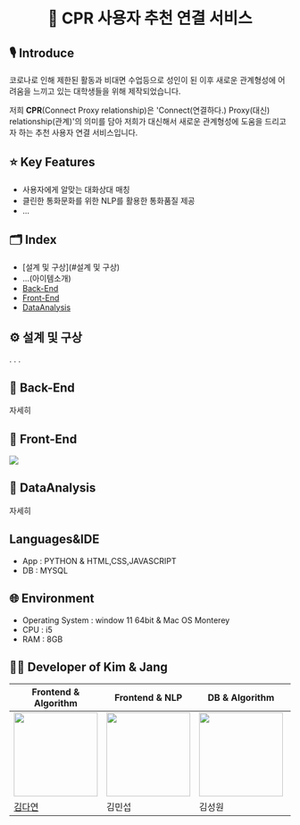 # <center>**📡 CPR 사용자 추천 연결 서비스**</center>

## 🎙️ **Introduce**
코로나로 인해 제한된 활동과 비대면 수업등으로 성인이 된 이후 새로운 관계형성에 어려움을 느끼고 있는 대학생들을 위해 제작되었습니다.

저희 **CPR**(Connect Proxy relationship)은 'Connect(연결하다.) Proxy(대신) relationship(관계)'의 의미를 담아 저희가 대신해서 새로운 관계형성에 도움을 드리고자 하는 추천 사용자 연결 서비스입니다.

## ⭐ **Key Features**
* 사용자에게 알맞는 대화상대 매칭
* 클린한 통화문화를 위한 NLP를 활용한 통화품질 제공
* ...

## 🗂️ **Index**
* [설계 및 구상](#설계 및 구상)
* ...(아이템소개)
* [Back-End](#Back-End)
* [Front-End](https://github.com/nae-room/CPR/tree/main/Front-End)
* [DataAnalysis](https://github.com/nae-room/CPR/tree/main/BackEnd)


## ⚙️ **설계 및 구상**
.
.
.


## 🔨 **Back-End**
자세히

## 🔨 **Front-End**
<img src="https://mblogthumb-phinf.pstatic.net/MjAyMjAxMjNfMjgw/MDAxNjQyODY0NjU2OTY4.Q2z-GduCayIJRZvY9mBckEHfm1JN-jmlpA5O8yQEJz8g.ZYe6qUO4B6N58dLnNgmUr7bv01TeSK9zevDVQVO6pIsg.PNG.pmj1010235/KakaoTalk_20220123_001703718.png?type=w800"/>

## 🔨 **DataAnalysis**
자세히

## **Languages&IDE**
* App : PYTHON & HTML,CSS,JAVASCRIPT
* DB : MYSQL

## 🌐 **Environment**
* Operating System : window 11 64bit & Mac OS Monterey
* CPU : i5
* RAM : 8GB

## 👩‍💻 **Developer of Kim & Jang**
|Frontend & Algorithm|Frontend & NLP|DB & Algorithm|NLP & Algorithm|DB & Algorithm|
|--|--|--|--|--|
|<img src="https://avatars.githubusercontent.com/u/96629346?v=4"  width="150" height="150"/>|<img src="https://mblogthumb-phinf.pstatic.net/MjAyMjAxMTlfMTgx/MDAxNjQyNTY4MjcxNzc0.9FZZzG7OIT-hqtZ_7rOVEci8IeeEJ9shM_-D8-dPqugg.SwO-Bsd5H9QGQIAbDrASZEpEVthZEgh_6eIDfqiPODcg.PNG.pmj1010235/IN_duck.png?type=w800"  width="150" height="150"/>|<img src="https://mblogthumb-phinf.pstatic.net/MjAyMjAxMTlfMTMx/MDAxNjQyNTY4MDM3ODA3.LAWjWD8QCNZBVQxPsNlSkz-LoypP5lIxGiwqs-ar0fEg.bgg0nDHqkfVg3SSIf-er0zq3uDwNTSPsshkPDmjT3ykg.JPEG.pmj1010235/KakaoTalk_20220119_131657794.jpg?type=w800"  width="150" height="150"/>|<img src="https://user-images.githubusercontent.com/97957438/149934844-3d94fb3d-e29d-4550-a61d-ff9be35667de.png"  width="150" height="150">|<img src="https://mblogthumb-phinf.pstatic.net/MjAyMjAxMTlfMjgw/MDAxNjQyNTkxMTE5ODg0.j1nbRY6Uc17N4EYSNSTpvn7c-0DgVdyqbsZ7usPghrsg.u5YxXs7L1Prtr6yVFiR5NakcfzP22A_XfudxA91xDSIg.PNG.pmj1010235/KakaoTalk_20220119_195008561.png?type=w800"  width="150" height="150"/>|
|[김다연](https://github.com/nae-room)|김민섭|김성원|김예린|장찬영|
